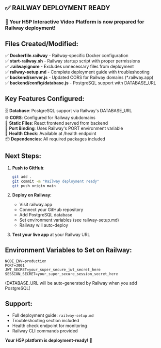 ## ✅ RAILWAY DEPLOYMENT READY

### 🚀 Your H5P Interactive Video Platform is now prepared for Railway deployment!

## Files Created/Modified:

✅ **Dockerfile.railway** - Railway-specific Docker configuration  
✅ **start-railway.sh** - Railway startup script with proper permissions  
✅ **.railwayignore** - Excludes unnecessary files from deployment  
✅ **railway-setup.md** - Complete deployment guide with troubleshooting  
✅ **backend/server.js** - Updated CORS for Railway domains (*.railway.app)  
✅ **backend/config/database.js** - PostgreSQL support with DATABASE_URL  

## Key Features Configured:

🗄️ **Database**: PostgreSQL support via Railway's DATABASE_URL  
🌐 **CORS**: Configured for Railway subdomains  
📁 **Static Files**: React frontend served from backend  
🔧 **Port Binding**: Uses Railway's PORT environment variable  
🏥 **Health Check**: Available at /health endpoint  
📦 **Dependencies**: All required packages included  

## Next Steps:

1. **Push to GitHub**:
   ```bash
   git add .
   git commit -m "Railway deployment ready"
   git push origin main
   ```

2. **Deploy on Railway**:
   - Visit railway.app
   - Connect your GitHub repository
   - Add PostgreSQL database
   - Set environment variables (see railway-setup.md)
   - Railway will auto-deploy

3. **Test your live app** at your Railway URL

## Environment Variables to Set on Railway:

```
NODE_ENV=production
PORT=3001
JWT_SECRET=your_super_secure_jwt_secret_here
SESSION_SECRET=your_super_secure_session_secret_here
```

(DATABASE_URL will be auto-generated by Railway when you add PostgreSQL)

## Support:

- Full deployment guide: `railway-setup.md`
- Troubleshooting section included
- Health check endpoint for monitoring
- Railway CLI commands provided

**Your H5P platform is deployment-ready! 🎉**
